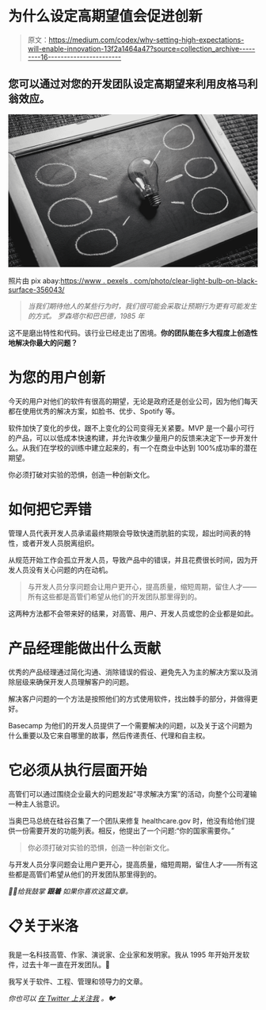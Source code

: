 # 为什么设定高期望值会促进创新

> 原文：<https://medium.com/codex/why-setting-high-expectations-will-enable-innovation-13f2a1464a47?source=collection_archive---------16----------------------->

## 您可以通过对您的开发团队设定高期望来利用皮格马利翁效应。

![](img/f69bc07597460fa55a6285afc660ad8e.png)

照片由 pix abay:[https://www . pexels . com/photo/clear-light-bulb-on-black-surface-356043/](https://www.pexels.com/photo/clear-light-bulb-on-black-surface-356043/)

> *当我们期待他人的某些行为时，我们很可能会采取让预期行为更有可能发生的方式。
> 罗森塔尔和巴巴德，1985 年*

这不是磨出特性和代码。该行业已经走出了困境。**你的团队能在多大程度上创造性地解决你最大的问题？**

# 为您的用户创新

今天的用户对他们的软件有很高的期望，无论是政府还是创业公司，因为他们每天都在使用优秀的解决方案，如脸书、优步、Spotify 等。

软件加快了变化的步伐，跟不上变化的公司变得无关紧要。MVP 是一个最小可行的产品，可以以低成本快速构建，并允许收集少量用户的反馈来决定下一步开发什么。从我们在学校的训练中建立起来的，有一个在商业中达到 100%成功率的潜在期望。

你必须打破对实验的恐惧，创造一种创新文化。

# 如何把它弄错

管理人员代表开发人员承诺最终期限会导致快速而肮脏的实现，超出时间表的特性，或者开发人员脱离组织。

从规范开始工作会孤立开发人员，导致产品中的错误，并且花费很长时间，因为开发人员没有关心问题的内在动机。

> 与开发人员分享问题会让用户更开心，提高质量，缩短周期，留住人才——所有这些都是高管们希望从他们的开发团队那里得到的。

这两种方法都不会带来好的结果，对高管、用户、开发人员或您的企业都是如此。

# 产品经理能做出什么贡献

优秀的产品经理通过简化沟通、消除错误的假设、避免先入为主的解决方案以及消除层级来确保开发人员理解客户的问题。

解决客户问题的一个方法是按照他们的方式使用软件，找出棘手的部分，并做得更好。

Basecamp 为他们的开发人员提供了一个需要解决的问题，以及关于这个问题为什么重要以及它来自哪里的故事，然后传递责任、代理和自主权。

# 它必须从执行层面开始

高管们可以通过围绕企业最大的问题发起“寻求解决方案”的活动，向整个公司灌输一种主人翁意识。

当奥巴马总统在硅谷召集了一个团队来修复 healthcare.gov 时，他没有给他们提供一份需要开发的功能列表。相反，他提出了一个问题:“你的国家需要你。”

> 你必须打破对实验的恐惧，创造一种创新文化。

与开发人员分享问题会让用户更开心，提高质量，缩短周期，留住人才——所有这些都是高管们希望从他们的开发团队那里得到的。

*👏🏻给我鼓掌* ***跟着*** *如果你喜欢这篇文章。*

# 📋关于米洛

我是一名科技高管、作家、演说家、企业家和发明家。我从 1995 年开始开发软件，过去十年一直在开发团队。🚀

我写关于软件、工程、管理和领导力的文章。

*你也可以* [*在 Twitter 上关注我*](https://twitter.com/milotodorovich) *。🐦*